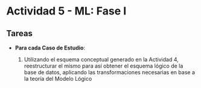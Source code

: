 # Actividad 5 - ML: Fase I

## Tareas

* **Para cada Caso de Estudio**:

  1. Utilizando el esquema conceptual generado en la Actividad 4, reestructurar el mismo para así obtener el esquema lógico de la base de datos, aplicando las transformaciones necesarias en base a la teoría del Modelo Lógico
